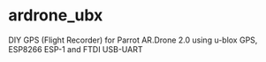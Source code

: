 # ardrone_ubx
DIY GPS (Flight Recorder) for Parrot AR.Drone 2.0 using u-blox GPS, ESP8266 ESP-1 and FTDI USB-UART
